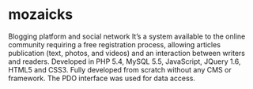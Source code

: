 # mozaicks
Blogging platform and social network
 It’s a system available to the online community requiring a free registration process, allowing articles publication 
 (text, photos, and videos) and an interaction between writers and readers. 
 Developed in PHP 5.4, MySQL 5.5, JavaScript, JQuery 1.6, HTML5 and CSS3. 
 Fully developed from scratch without any CMS or framework. The PDO interface was used for data access.

